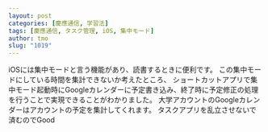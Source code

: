 ```yaml
---
layout: post
categories: [慶應通信, 学習法]
tags: [慶應通信, タスク管理, iOS, 集中モード]
author: tmo
slug: "1019"
---
```

iOSには集中モードと言う機能があり、読書するときに便利です。
この集中モードにしている時間を集計できないか考えたところ、
ショートカットアプリで集中モード起動時にGoogleカレンダーに予定書き込み、終了時に予定修正の処理を行うことで実現できることがわかりました。
大学アカウントのGoogleカレンダーはアカウントの予定を集計してくれます。
タスクアプリを乱立させないで済むのでGood